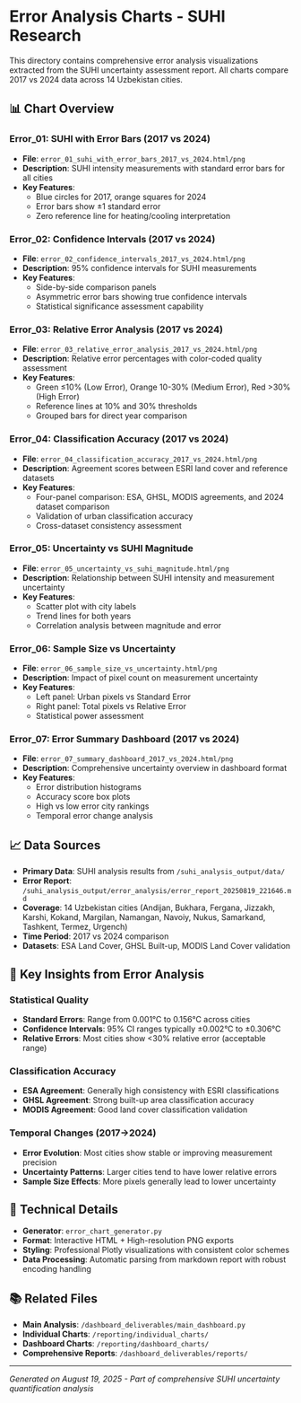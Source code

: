 # Error Analysis Charts - SUHI Research

This directory contains comprehensive error analysis visualizations extracted from the SUHI uncertainty assessment report. All charts compare 2017 vs 2024 data across 14 Uzbekistan cities.

## 📊 Chart Overview

### Error_01: SUHI with Error Bars (2017 vs 2024)
- **File**: `error_01_suhi_with_error_bars_2017_vs_2024.html/png`
- **Description**: SUHI intensity measurements with standard error bars for all cities
- **Key Features**: 
  - Blue circles for 2017, orange squares for 2024
  - Error bars show ±1 standard error
  - Zero reference line for heating/cooling interpretation

### Error_02: Confidence Intervals (2017 vs 2024)
- **File**: `error_02_confidence_intervals_2017_vs_2024.html/png`
- **Description**: 95% confidence intervals for SUHI measurements
- **Key Features**: 
  - Side-by-side comparison panels
  - Asymmetric error bars showing true confidence intervals
  - Statistical significance assessment capability

### Error_03: Relative Error Analysis (2017 vs 2024)
- **File**: `error_03_relative_error_analysis_2017_vs_2024.html/png`
- **Description**: Relative error percentages with color-coded quality assessment
- **Key Features**: 
  - Green ≤10% (Low Error), Orange 10-30% (Medium Error), Red >30% (High Error)
  - Reference lines at 10% and 30% thresholds
  - Grouped bars for direct year comparison

### Error_04: Classification Accuracy (2017 vs 2024)
- **File**: `error_04_classification_accuracy_2017_vs_2024.html/png`
- **Description**: Agreement scores between ESRI land cover and reference datasets
- **Key Features**: 
  - Four-panel comparison: ESA, GHSL, MODIS agreements, and 2024 dataset comparison
  - Validation of urban classification accuracy
  - Cross-dataset consistency assessment

### Error_05: Uncertainty vs SUHI Magnitude
- **File**: `error_05_uncertainty_vs_suhi_magnitude.html/png`
- **Description**: Relationship between SUHI intensity and measurement uncertainty
- **Key Features**: 
  - Scatter plot with city labels
  - Trend lines for both years
  - Correlation analysis between magnitude and error

### Error_06: Sample Size vs Uncertainty
- **File**: `error_06_sample_size_vs_uncertainty.html/png`
- **Description**: Impact of pixel count on measurement uncertainty
- **Key Features**: 
  - Left panel: Urban pixels vs Standard Error
  - Right panel: Total pixels vs Relative Error
  - Statistical power assessment

### Error_07: Error Summary Dashboard (2017 vs 2024)
- **File**: `error_07_summary_dashboard_2017_vs_2024.html/png`
- **Description**: Comprehensive uncertainty overview in dashboard format
- **Key Features**: 
  - Error distribution histograms
  - Accuracy score box plots
  - High vs low error city rankings
  - Temporal error change analysis

## 📈 Data Sources

- **Primary Data**: SUHI analysis results from `/suhi_analysis_output/data/`
- **Error Report**: `/suhi_analysis_output/error_analysis/error_report_20250819_221646.md`
- **Coverage**: 14 Uzbekistan cities (Andijan, Bukhara, Fergana, Jizzakh, Karshi, Kokand, Margilan, Namangan, Navoiy, Nukus, Samarkand, Tashkent, Termez, Urgench)
- **Time Period**: 2017 vs 2024 comparison
- **Datasets**: ESA Land Cover, GHSL Built-up, MODIS Land Cover validation

## 🎯 Key Insights from Error Analysis

### Statistical Quality
- **Standard Errors**: Range from 0.001°C to 0.156°C across cities
- **Confidence Intervals**: 95% CI ranges typically ±0.002°C to ±0.306°C
- **Relative Errors**: Most cities show <30% relative error (acceptable range)

### Classification Accuracy
- **ESA Agreement**: Generally high consistency with ESRI classifications
- **GHSL Agreement**: Strong built-up area classification accuracy
- **MODIS Agreement**: Good land cover classification validation

### Temporal Changes (2017→2024)
- **Error Evolution**: Most cities show stable or improving measurement precision
- **Uncertainty Patterns**: Larger cities tend to have lower relative errors
- **Sample Size Effects**: More pixels generally lead to lower uncertainty

## 🔧 Technical Details

- **Generator**: `error_chart_generator.py`
- **Format**: Interactive HTML + High-resolution PNG exports
- **Styling**: Professional Plotly visualizations with consistent color schemes
- **Data Processing**: Automatic parsing from markdown report with robust encoding handling

## 📚 Related Files

- **Main Analysis**: `/dashboard_deliverables/main_dashboard.py`
- **Individual Charts**: `/reporting/individual_charts/`
- **Dashboard Charts**: `/reporting/dashboard_charts/`
- **Comprehensive Reports**: `/dashboard_deliverables/reports/`

---

*Generated on August 19, 2025 - Part of comprehensive SUHI uncertainty quantification analysis*
